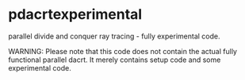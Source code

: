 pdacrtexperimental
==================

parallel divide and conquer ray tracing - fully experimental code. 

WARNING: Please note that this code does not contain the actual fully functional parallel dacrt. It merely contains setup code and some experimental code. 